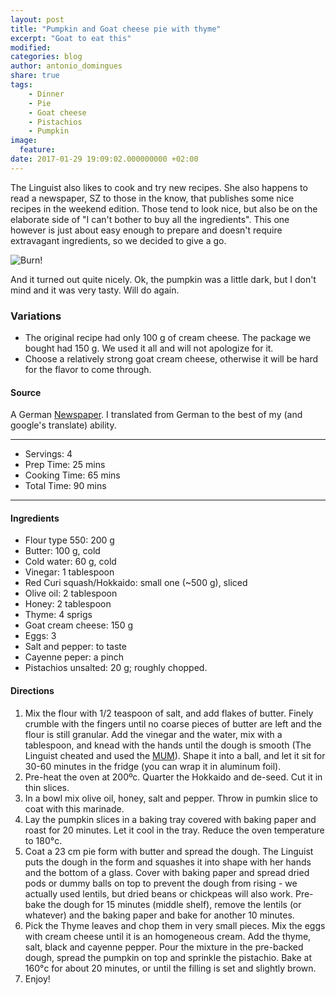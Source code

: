 ```yaml
---
layout: post
title: "Pumpkin and Goat cheese pie with thyme"
excerpt: "Goat to eat this"
modified:
categories: blog
author: antonio_domingues
share: true
tags:
    - Dinner
    - Pie
    - Goat cheese
    - Pistachios
    - Pumpkin
image:
  feature:
date: 2017-01-29 19:09:02.000000000 +02:00
---
```



The Linguist also likes to cook and try new recipes. She also happens to read a newspaper, SZ to those in the know, that publishes some nice recipes in the weekend edition. Those tend to look nice, but also be on the elaborate side of "I can't bother to buy all the ingredients". This one however is just about easy enough to prepare and doesn't require extravagant ingredients, so we decided to give a go. 

![Burn!](https://dl.dropboxusercontent.com/u/9519660/foodforthepeople/img/PumpkinAndGoatCheesePie.jpg)

And it turned out quite nicely. Ok, the pumpkin was a little dark, but I don't mind and it was very tasty. Will do again. 


### Variations

- The original recipe had only 100 g of cream cheese. The package we bought had 150 g. We used it all and will not apologize for it.
- Choose a relatively strong goat cream cheese, otherwise it will be hard for the flavor to come through. 


#### Source

A German [Newspaper](https://rezept.sz-magazin.de/rezept/kuerbis-tarte-mit-thymian-und-ziegenkaese/). I translated from German to the best of my (and google's translate) ability.  


---
* Servings: 4
* Prep Time: 25 mins
* Cooking Time: 65 mins
* Total Time: 90 mins

---


#### Ingredients

* Flour type 550: 200 g
* Butter: 100 g, cold
* Cold water: 60 g, cold
* Vinegar: 1 tablespoon
* Red Curi squash/Hokkaido: small one (~500 g), sliced
* Olive oil: 2 tablespoon
* Honey: 2 tablespoon
* Thyme: 4 sprigs
* Goat cream cheese: 150 g
* Eggs: 3
* Salt and pepper: to taste
* Cayenne peper: a pinch
* Pistachios unsalted: 20 g; roughly chopped. 


#### Directions

1. Mix the flour with 1/2 teaspoon of salt, and add flakes of butter. Finely crumble with the fingers until no coarse pieces of butter are left and the flour is still granular. Add the vinegar and the water, mix with a tablespoon, and knead with the hands until the dough is smooth (The Linguist cheated and used the [MUM](http://www.bosch-home.co.uk/products/food-preparation/accessories-for-kitchen-machines.html)). Shape it into a ball, and let it sit for 30-60 minutes in the fridge (you can wrap it in aluminum foil).
2. Pre-heat the oven at 200ºc. Quarter the Hokkaido and de-seed. Cut it in thin slices. 
3. In a bowl mix olive oil, honey, salt and pepper. Throw in pumkin slice to coat with this marinade. 
4. Lay the pumpkin slices in a baking tray covered with baking paper and roast for 20 minutes. Let it cool in the tray. Reduce the oven temperature to 180°c.
5. Coat a 23 cm pie form with butter and spread the dough. The Linguist puts the dough in the form and squashes it into shape with her hands and the bottom of a glass. Cover with baking paper and spread dried pods or dummy balls on top to prevent the dough from rising - we actually used lentils, but dried beans or chickpeas will also work. Pre-bake the dough for 15 minutes (middle shelf), remove the lentils (or whatever) and the baking paper and bake for another 10 minutes.   
6. Pick the Thyme leaves and chop them in very small pieces. Mix the eggs with cream cheese until it is an homogeneous cream. Add the thyme, salt, black and cayenne pepper. Pour the mixture in the pre-backed dough, spread the pumpkin on top and sprinkle the pistachio. Bake at 160°c for about 20 minutes, or until the filling is set and slightly brown. 
7. Enjoy!